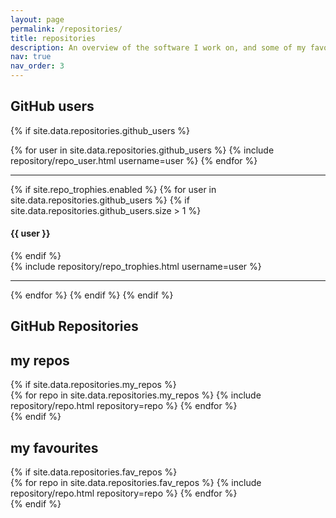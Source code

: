 ```yaml
---
layout: page
permalink: /repositories/
title: repositories
description: An overview of the software I work on, and some of my favourite open-source projects by other people
nav: true
nav_order: 3
---
```

<!-- 
**Watch this space!**
I am working on an open-source release for my current simulation code.
`AFiD-MuRPhFi` is a sizeable extension to the second-order finite difference solver [`AFiD`](https://github.com/PhysicsOfFluids/AFiD), which includes

- a multiple-resolution method, allowing for the solution of a slowly diffusing scalar on a higher resolution grid than the velocity
- implementation of the phase-field method of [Hester et al. (2020)](https://doi.org/) to simulate melting objects, making use of the multiple-resolution method to simulate the diffuse liquid-solid interface at a higher resolution

`MuRPhFi` is an acronym for 'Multiple Resolution Phase-Field'.
If you would like early access to the code, just let me know by [sending me an email](mailto:c.j.howland@utwente.nl).
And if you're just curious, then please check out the (in progress) [documentation](https://chowland.github.io/AFiD-MuRPhFi). -->

## GitHub users

{% if site.data.repositories.github_users %}
<div class="repositories d-flex flex-wrap flex-md-row flex-column justify-content-between align-items-center">
  {% for user in site.data.repositories.github_users %}
    {% include repository/repo_user.html username=user %}
  {% endfor %}
</div>

---

{% if site.repo_trophies.enabled %}
{% for user in site.data.repositories.github_users %}
  {% if site.data.repositories.github_users.size > 1 %}
  <h4>{{ user }}</h4>
  {% endif %}
  <div class="repositories d-flex flex-wrap flex-md-row flex-column justify-content-between align-items-center">
  {% include repository/repo_trophies.html username=user %}
  </div>

  ---

{% endfor %}
{% endif %}
{% endif %}

## GitHub Repositories
<div class="projects">
<h2 class="category">my repos</h2>
{% if site.data.repositories.my_repos %}
<div class="repositories d-flex flex-wrap flex-md-row flex-column justify-content-between align-items-center">
  {% for repo in site.data.repositories.my_repos %}
    {% include repository/repo.html repository=repo %}
  {% endfor %}
</div>
{% endif %}

<h2 class="category">my favourites</h2>
{% if site.data.repositories.fav_repos %}
<div class="repositories d-flex flex-wrap flex-md-row flex-column justify-content-between align-items-center">
  {% for repo in site.data.repositories.fav_repos %}
    {% include repository/repo.html repository=repo %}
  {% endfor %}
</div>
</div>
{% endif %}